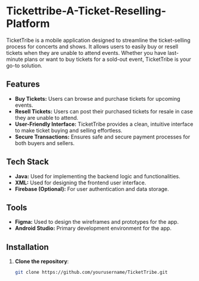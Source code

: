 # Tickettribe-A-Ticket-Reselling-Platform

TicketTribe is a mobile application designed to streamline the ticket-selling process for concerts and shows. It allows users to easily buy or resell tickets when they are unable to attend events. Whether you have last-minute plans or want to buy tickets for a sold-out event, TicketTribe is your go-to solution.

## Features

- **Buy Tickets:** Users can browse and purchase tickets for upcoming events.
- **Resell Tickets:** Users can post their purchased tickets for resale in case they are unable to attend.
- **User-Friendly Interface:** TicketTribe provides a clean, intuitive interface to make ticket buying and selling effortless.
- **Secure Transactions:** Ensures safe and secure payment processes for both buyers and sellers.

## Tech Stack

- **Java:** Used for implementing the backend logic and functionalities.
- **XML:** Used for designing the frontend user interface.
- **Firebase (Optional):** For user authentication and data storage.

## Tools

- **Figma:** Used to design the wireframes and prototypes for the app.
- **Android Studio:** Primary development environment for the app.

## Installation

1. **Clone the repository**:
   ```bash
   git clone https://github.com/yourusername/TicketTribe.git
